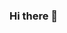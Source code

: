 ### Hi there 👋

<!--
**KiranKumarYeriiboina/KiranKumarYeriiboina** is a ✨ _special_ ✨ repository because its `README.md` (this file) appears on your GitHub profile.

Here are some ideas to get you started:

- 🔭 I’m currently working on  Fianl Year project...
- 🌱 I’m currently learning Flutter...
- 👯 I’m looking to collaborate on UI/UX communities ..
- 🤔 I’m looking for help with my Design thinking...
- 💬 Ask me about ...
- 📫 How to reach me: Twitter, instagram and Linkedin...
- 😄 Pronouns: he/him...
- ⚡ Fun fact: Problem Vs Solution...
-->
